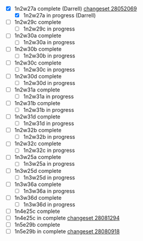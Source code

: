 - [x] 1n2w27a complete (Darrell) [changeset 28052069](https://www.openstreetmap.org/changeset/28052069)
  - [x] 1n2w27a in progress (Darrell)
- [ ] 1n2w29c complete
  - [ ] 1n2w29c in progress
- [ ] 1n2w30a complete
  - [ ] 1n2w30a in progress
- [ ] 1n2w30b complete
  - [ ] 1n2w30b in progress
- [ ] 1n2w30c complete
  - [ ] 1n2w30c in progress
- [ ] 1n2w30d complete
  - [ ] 1n2w30d in progress
- [ ] 1n2w31a complete
  - [ ] 1n2w31a in progress
- [ ] 1n2w31b complete
  - [ ] 1n2w31b in progress
- [ ] 1n2w31d complete
  - [ ] 1n2w31d in progress
- [ ] 1n2w32b complete
  - [ ] 1n2w32b in progress
- [ ] 1n2w32c complete
  - [ ] 1n2w32c in progress
- [ ] 1n3w25a complete
  - [ ] 1n3w25a in progress
- [ ] 1n3w25d complete
  - [ ] 1n3w25d in progress
- [ ] 1n3w36a complete
  - [ ] 1n3w36a in progress
- [ ] 1n3w36d complete
  - [ ] 1n3w36d in progress
- [ ] 1n4e25c complete
- [ ] 1n4e25c in complete [changeset 28081294](http://www.openstreetmap.org/changeset/28081294)
- [ ] 1n5e29b complete
- [ ] 1n5e29b in complete [changeset 28080918](http://www.openstreetmap.org/changeset/28080918)

